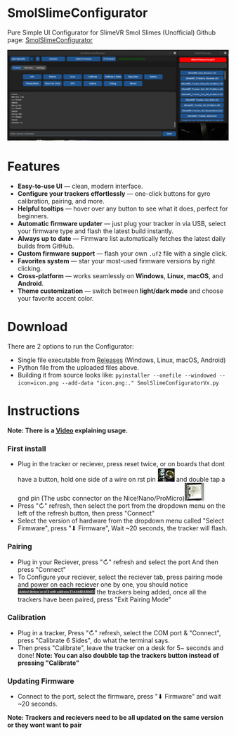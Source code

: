 # SmolSlimeConfigurator
Pure Simple UI Configurator for SlimeVR Smol Slimes (Unofficial)
Github page: [SmolSlimeConfigurator](https://github.com/ICantMakeThings/SmolSlimeConfigurator/tree/main)

![SmolSlimeConfigurator-UI](../assets/img/ect/newyes.png)

# Features

- **Easy-to-use UI** — clean, modern interface.  
- **Configure your trackers effortlessly** — one-click buttons for gyro calibration, pairing, and more.
- **Helpful tooltips** — hover over any button to see what it does, perfect for beginners.
- **Automatic firmware updater** — just plug your tracker in via USB, select your firmware type and flash the latest build instantly.
- **Always up to date** — Firmware list automatically fetches the latest daily builds from GitHub.
- **Custom firmware support** — flash your own `.uf2` file with a single click.
- **Favorites system** — star your most-used firmware versions by right clicking.
- **Cross-platform** — works seamlessly on **Windows**, **Linux**, **macOS**, and **Android**.
- **Theme customization** — switch between **light/dark mode** and choose your favorite accent color.

# Download
There are 2 options to run the Configurator:
- Single file executable from [Releases](https://github.com/ICantMakeThings/SmolSlimeConfigurator/releases) (Windows, Linux, macOS, Android)
- Python file from the uploaded files above.
- Building it from source looks like: `pyinstaller --onefile --windowed --icon=icon.png --add-data "icon.png:." SmolSlimeConfiguratorVx.py`

# Instructions
**Note: There is a [Video](https://youtu.be/2PHelwy7Rcs) explaining usage.**
### **First install**

+ Plug in the tracker or reciever, press reset twice, or on boards that dont have a button, hold one side of a wire on rst pin ![rst-pin](../assets/img/ect/NiceNano-RST.png)
and double tap a gnd pin (The usbc connector on the Nice!Nano/ProMicro)![nicenano-usbc-header](../assets/img/ect/NiceNano-USBC.png)
+ Press "↻" refresh, then select the port from the dropdown menu on the left of the refresh button, then press "Connect"
+ Select the version of hardware from the dropdown menu called "Select Firmware", press "⬇ Firmware",  Wait ~20 seconds, the tracker will flash.

### **Pairing**
  
+ Plug in your Reciever, press "↻" refresh and select the port And then press "Connect"
+ To Configure your reciever, select the reciever tab, press pairing mode and power on each reciever one by one, you should notice ![image](../assets/img/ect/SerialSSC.png) the trackers being added, once all the trackers have been paired, press "Exit Pairing Mode"

### **Calibration**

+ Plug in a tracker, Press "↻" refresh, select the COM port & "Connect", press "Calibrate 6 Sides", do what the terminal says.
+ Then press "Calibrate", leave the tracker on a desk for 5~ seconds and done!
**Note: You can also doubble tap the trackers button instead of pressing "Calibrate"**

### **Updating Firmware**

+ Connect to the port, select the firmware, press "⬇ Firmware" and wait ~20 seconds.

**Note: Trackers and recievers need to be all updated on the same version or they wont want to pair**
